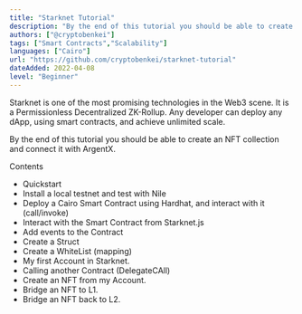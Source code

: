 ```yaml
---
title: "Starknet Tutorial"
description: "By the end of this tutorial you should be able to create an NFT collection on Starknet and connect it with ArgentX."
authors: ["@cryptobenkei"]
tags: ["Smart Contracts","Scalability"]
languages: ["Cairo"]
url: "https://github.com/cryptobenkei/starknet-tutorial"
dateAdded: 2022-04-08
level: "Beginner"
---
```


Starknet is one of the most promising technologies in the Web3 scene. It is a Permissionless Decentralized ZK-Rollup. Any developer can deploy any dApp, using smart contracts, and achieve unlimited scale.

By the end of this tutorial you should be able to create an NFT collection and connect it with ArgentX.

Contents

- Quickstart
- Install a local testnet and test with Nile
- Deploy a Cairo Smart Contract using Hardhat, and interact with it (call/invoke)
- Interact with the Smart Contract from Starknet.js
- Add events to the Contract
- Create a Struct
- Create a WhiteList (mapping)
- My first Account in Starknet.
- Calling another Contract (DelegateCAll)
- Create an NFT from my Account.
- Bridge an NFT to L1.
- Bridge an NFT back to L2.

